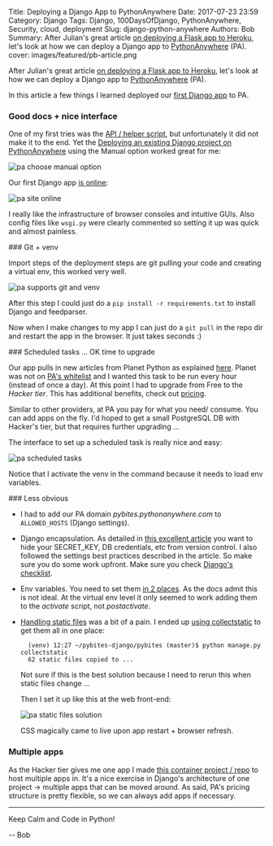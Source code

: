 Title: Deploying a Django App to PythonAnywhere
Date: 2017-07-23 23:59
Category: Django
Tags: Django, 100DaysOfDjango, PythonAnywhere, Security, cloud, deployment
Slug: django-python-anywhere
Authors: Bob
Summary: After Julian's great article [on deploying a Flask app to Heroku](https://pybit.es/deploy-flask-heroku.html), let's look at how we can deploy a Django app to [PythonAnywhere](https://www.pythonanywhere.com) (PA).
cover: images/featured/pb-article.png

After Julian's great article [on deploying a Flask app to Heroku](https://pybit.es/deploy-flask-heroku.html), let's look at how we can deploy a Django app to [PythonAnywhere](https://www.pythonanywhere.com) (PA).

In this article a few things I learned deployed our [first Django app](https://pybit.es/learning-django.html) to PA.

### Good docs + nice interface

One of my first tries was the [API / helper script](https://blog.pythonanywhere.com/155/), but unfortunately it did not make it to the end. Yet the [Deploying an existing Django project on PythonAnywhere](https://help.pythonanywhere.com/pages/DeployExistingDjangoProject/) using the Manual option worked great for me:

![pa choose manual option]({filename}/images/pa-maual-option.png)

Our first Django app [is online](http://pybites.pythonanywhere.com/pyplanet/):

![pa site online]({filename}/images/pa-online.png)

I really like the infrastructure of browser consoles and intuitive GUIs. Also config files like `wsgi.py` were clearly commented so setting it up was quick and almost painless.

### Git + venv

Import steps of the deployment steps are git pulling your code and creating a virtual env, this worked very well.

![pa supports git and venv]({filename}/images/pa-git-venv.png)

After this step I could just do a `pip install -r requirements.txt` to install Django and feedparser.

Now when I make changes to my app I can just do a `git pull` in the repo dir and restart the app in the browser. It just takes seconds :)

### Scheduled tasks ... OK time to upgrade

Our app pulls in new articles from Planet Python as explained [here](https://pybit.es/learning-django.html). Planet was not on [PA's whitelist](https://www.pythonanywhere.com/whitelist/) and I wanted this task to be run every hour (instead of once a day). At this point I had to upgrade from Free to the *Hacker tier*. This has additional benefits, check out [pricing](https://www.pythonanywhere.com/pricing/). 

Similar to other providers, at PA you pay for what you need/ consume. You can add apps on the fly. I'd hoped to get a small PostgreSQL DB with Hacker's tier, but that requires further upgrading ...

The interface to set up a scheduled task is really nice and easy:

![pa scheduled tasks]({filename}/images/pa-scheduled-task.png)

Notice that I activate the venv in the command because it needs to load env variables.

### Less obvious

* I had to add our PA domain *pybites.pythonanywhere.com* to `ALLOWED_HOSTS` (Django settings).

* Django encapsulation. As detailed in [this excellent article](https://medium.com/@ayarshabeer/django-best-practice-settings-file-for-multiple-environments-6d71c6966ee2) you want to hide your SECRET_KEY, DB credentials, etc from version control. I also followed the settings best practices described in the article. So make sure you do some work upfront. Make sure you check [Django's checklist](https://docs.djangoproject.com/en/1.11/howto/deployment/checklist/). 

* Env variables. You need to set them [in 2 places](https://help.pythonanywhere.com/pages/environment-variables-for-web-apps/). As the docs admit this is not ideal. At the virtual env level it only seemed to work adding them to the *activate* script, not *postactivate*.

* [Handling static files](https://help.pythonanywhere.com/pages/DjangoStaticFiles) was a bit of a pain. I ended up [using collectstatic](https://docs.djangoproject.com/en/1.11/ref/contrib/staticfiles/#collectstatic) to get them all in one place:

		(venv) 12:27 ~/pybites-django/pybites (master)$ python manage.py collectstatic
		62 static files copied to ...

	Not sure if this is the best solution because I need to rerun this when static files change ...

	Then I set it up like this at the web front-end:

	![pa static files solution]({filename}/images/pa-static-files.png)

	CSS magically came to live upon app restart + browser refresh.

### Multiple apps

As the Hacker tier gives me one app I made [this container project / repo](https://github.com/pybites/pybites-django) to host multiple apps in. It's a nice exercise in Django's architecture of one project -> multiple apps that can be moved around. As said, PA's pricing structure is pretty flexible, so we can always add apps if necessary.

---

Keep Calm and Code in Python!

-- Bob
